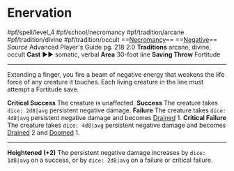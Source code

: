 # Enervation
#pf/spell/level_4 #pf/school/necromancy #pf/tradition/arcane #pf/tradition/divine #pf/tradition/occult
==[Necromancy](../../../Traits/Necromancy.md)== ==[Negative](../../../Traits/Negative.md)==
*Source* Advanced Player's Guide pg. 218 2.0
**Traditions** arcane, divine, occult
**Cast** ►► somatic, verbal
**Area** 30-foot line
**Saving Throw** Fortitude

---
Extending a finger, you fire a beam of negative energy that weakens the life force of any creature it touches. Each living creature in the line must attempt a Fortitude save.

**Critical Success** The creature is unaffected.
**Success** The creature takes `dice: 2d8|avg` persistent negative damage.
**Failure** The creature takes `dice: 4d8|avg` persistent negative damage and becomes [Drained](../../../Conditions/Drained.md) 1.
**Critical Failure** The creature takes `dice: 4d8|avg` persistent negative damage and becomes [Drained](../../../Conditions/Drained.md) 2 and [Doomed](../../../Conditions/Doomed.md) 1.

<hr>

**Heightened (+2)** The persistent negative damage increases by `dice: 1d8|avg` on a success, or by `dice: 2d8|avg` on a failure or critical failure.